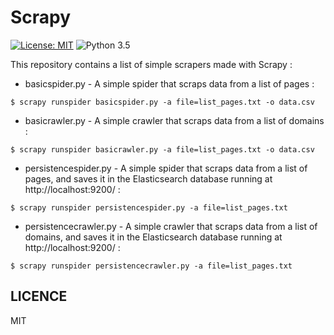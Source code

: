 # Scrapy
[![License: MIT](https://img.shields.io/badge/License-MIT-yellow.svg)](https://opensource.org/licenses/MIT) ![Python 3.5](https://img.shields.io/badge/python-3.5-blue.svg)

This repository contains a list of simple scrapers made with Scrapy :

- basicspider.py - A simple spider that scraps data from a list of pages :  
```
$ scrapy runspider basicspider.py -a file=list_pages.txt -o data.csv
```

- basicrawler.py - A simple crawler that scraps data from a list of domains :
```
$ scrapy runspider basicrawler.py -a file=list_pages.txt -o data.csv
```

- persistencespider.py - A simple spider that scraps data from a list of pages, and saves it in the Elasticsearch database running at http://localhost:9200/ :
```
$ scrapy runspider persistencespider.py -a file=list_pages.txt
```

- persistencecrawler.py - A simple crawler that scraps data from a list of domains, and saves it in the Elasticsearch database running at http://localhost:9200/ :
```
$ scrapy runspider persistencecrawler.py -a file=list_pages.txt
```

## LICENCE
MIT
